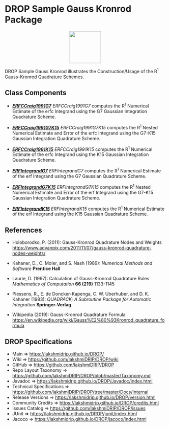 # DROP Sample Gauss Kronrod Package

<p align="center"><img src="https://github.com/lakshmiDRIP/DROP/blob/master/DRIP_Logo.gif?raw=true" width="100"></p>

DROP Sample Gauss Kronrod illustrates the Construction/Usage of the R<sup>1</sup> Gauss-Kronrod Quadrature Schemes.


## Class Components

 * [***ERFCCraig1991G7***](https://github.com/lakshmiDRIP/DROP/tree/master/src/main/java/org/drip/sample/gausskronrod/ERFCCraig1991G7.java)
 <i>ERFCCraig1991G7</i> computes the R<sup>1</sup> Numerical Estimate of the erfc Integrand using the G7 Gaussian Integration Quadrature Scheme.

 * [***ERFCCraig1991G7K15***](https://github.com/lakshmiDRIP/DROP/tree/master/src/main/java/org/drip/sample/gausskronrod/ERFCCraig1991G7K15.java)
 <i>ERFCCraig1991G7K15</i> computes the R<sup>1</sup> Nested Numerical Estimate and Error of the erfc Integrand using the G7-K15 Gaussian Integration Quadrature Scheme.

 * [***ERFCCraig1991K15***](https://github.com/lakshmiDRIP/DROP/tree/master/src/main/java/org/drip/sample/gausskronrod/ERFCCraig1991K15.java)
 <i>ERFCCraig1991K15</i> computes the R<sup>1</sup> Numerical Estimate of the erfc Integrand using the K15 Gaussian Integration Quadrature Scheme.

 * [***ERFIntegrandG7***](https://github.com/lakshmiDRIP/DROP/tree/master/src/main/java/org/drip/sample/gausskronrod/ERFIntegrandG7.java)
 <i>ERFIntegrandG7</i> computes the R<sup>1</sup> Numerical Estimate of the erf Integrand using the G7 Gaussian Quadrature Scheme.

 * [***ERFIntegrandG7K15***](https://github.com/lakshmiDRIP/DROP/tree/master/src/main/java/org/drip/sample/gausskronrod/ERFIntegrandG7K15.java)
 <i>ERFIntegrandG7K15</i> computes the R<sup>1</sup> Nested Numerical Estimate and Error of the erf Integrand using the G7-K15 Gaussian Integration Quadrature Scheme.

 * [***ERFIntegrandK15***](https://github.com/lakshmiDRIP/DROP/tree/master/src/main/java/org/drip/sample/gausskronrod/ERFIntegrandK15.java)
 <i>ERFIntegrandK15</i> computes the R<sup>1</sup> Numerical Estimate of the erf Integrand using the K15 Gaussian Quadrature Scheme.


## References

 * Holoborodko, P. (2011): Gauss-Kronrod Quadrature Nodes and Weights https://www.advanpix.com/2011/11/07/gauss-kronrod-quadrature-nodes-weights/

 * Kahaner, D., C. Moler, and S. Nash (1989): <i>Numerical Methods and Software</i> <b>Prentice Hall</b>

 * Laurie, D. (1997): Calculation of Gauss-Kronrod Quadrature Rules <i>Mathematics of Computation</i> <b>66 (219)</b> 1133-1145

 * Piessens, R., E. de Doncker-Kapenga, C. W. Uberhuber, and D. K. Kahaner (1983): <i>QUADPACK; A Subroutine Package for Automatic Integration</i> <b>Springer-Verlag</b>

 * Wikipedia (2019): Gauss-Kronrod Quadrature Formula https://en.wikipedia.org/wiki/Gauss%E2%80%93Kronrod_quadrature_formula


## DROP Specifications

 * Main                     => https://lakshmidrip.github.io/DROP/
 * Wiki                     => https://github.com/lakshmiDRIP/DROP/wiki
 * GitHub                   => https://github.com/lakshmiDRIP/DROP
 * Repo Layout Taxonomy     => https://github.com/lakshmiDRIP/DROP/blob/master/Taxonomy.md
 * Javadoc                  => https://lakshmidrip.github.io/DROP/Javadoc/index.html
 * Technical Specifications => https://github.com/lakshmiDRIP/DROP/tree/master/Docs/Internal
 * Release Versions         => https://lakshmidrip.github.io/DROP/version.html
 * Community Credits        => https://lakshmidrip.github.io/DROP/credits.html
 * Issues Catalog           => https://github.com/lakshmiDRIP/DROP/issues
 * JUnit                    => https://lakshmidrip.github.io/DROP/junit/index.html
 * Jacoco                   => https://lakshmidrip.github.io/DROP/jacoco/index.html

